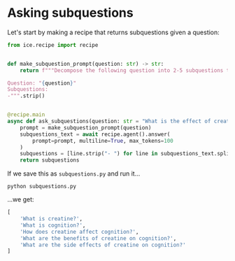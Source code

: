 # Asking subquestions

Let's start by making a recipe that returns subquestions given a question:

```python
from ice.recipe import recipe


def make_subquestion_prompt(question: str) -> str:
    return f"""Decompose the following question into 2-5 subquestions that would help you answer the question. Make the questions stand alone, so that they can be answered without the context of the original question.

Question: "{question}"
Subquestions:
-""".strip()


@recipe.main
async def ask_subquestions(question: str = "What is the effect of creatine on cognition?"):
    prompt = make_subquestion_prompt(question)
    subquestions_text = await recipe.agent().answer(
        prompt=prompt, multiline=True, max_tokens=100
    )
    subquestions = [line.strip("- ") for line in subquestions_text.split("\n")]
    return subquestions
```

If we save this as `subquestions.py` and run it...

```shell
python subquestions.py
```

...we get:

```python
[
    'What is creatine?',
    'What is cognition?',
    'How does creatine affect cognition?',
    'What are the benefits of creatine on cognition?',
    'What are the side effects of creatine on cognition?'
]
```
